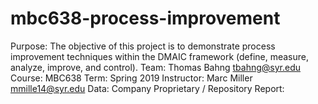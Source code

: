 # mbc638-process-improvement

Purpose: The objective of this project is to demonstrate process improvement techniques within the DMAIC framework (define, measure, analyze, improve, and control).
Team: Thomas Bahng <tbahng@syr.edu>
Course: MBC638
Term: Spring 2019
Instructor: Marc Miller <mmille14@syr.edu>
Data: Company Proprietary / Repository
Report: 
